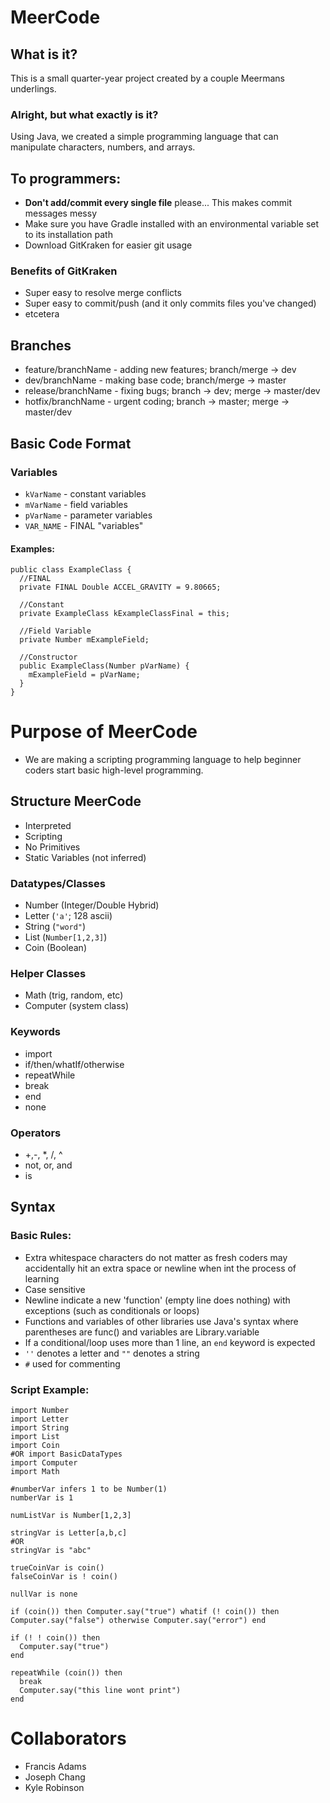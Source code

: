 # MeerCode
## What is it?
This is a small quarter-year project created by a couple Meermans underlings.
### Alright, but what exactly is it?
Using Java, we created a simple programming language that can manipulate characters, numbers, and arrays.

## To programmers:
- **Don't add/commit every single file** please... This makes commit messages messy
- Make sure you have Gradle installed with an environmental variable set to its installation path
- Download GitKraken for easier git usage
### Benefits of GitKraken
- Super easy to resolve merge conflicts
- Super easy to commit/push (and it only commits files you've changed)
- etcetera

## Branches
- feature/branchName - adding new features; branch/merge -> dev
- dev/branchName - making base code; branch/merge -> master
- release/branchName - fixing bugs; branch -> dev; merge -> master/dev
- hotfix/branchName - urgent coding; branch -> master; merge -> master/dev

## Basic Code Format
### Variables
- `kVarName` - constant variables
- `mVarName` - field variables
- `pVarName` - parameter variables
- `VAR_NAME` - FINAL "variables"
#### Examples:
```
public class ExampleClass {
  //FINAL
  private FINAL Double ACCEL_GRAVITY = 9.80665;
  
  //Constant
  private ExampleClass kExampleClassFinal = this;
  
  //Field Variable
  private Number mExampleField;
  
  //Constructor
  public ExampleClass(Number pVarName) {
    mExampleField = pVarName;
  }
}
```
# Purpose of MeerCode
- We are making a scripting programming language to help beginner coders start basic high-level programming. 

## Structure MeerCode
- Interpreted
- Scripting
- No Primitives
- Static Variables (not inferred)

### Datatypes/Classes
- Number (Integer/Double Hybrid)
- Letter (`'a'`; 128 ascii)
- String (`"word"`)
- List (`Number[1,2,3]`)
- Coin (Boolean)
### Helper Classes
- Math (trig, random, etc)
- Computer (system class)

### Keywords
- import
- if/then/whatIf/otherwise
- repeatWhile
- break
- end
- none

### Operators
- +,-, *, /, ^
- not, or, and
- is

## Syntax
### Basic Rules:
- Extra whitespace characters do not matter as fresh coders may accidentally hit an extra space or newline when int the process of learning
- Case sensitive
- Newline indicate a new 'function' (empty line does nothing) with exceptions (such as conditionals or loops)
- Functions and variables of other libraries use Java's syntax where parentheses are func() and variables are Library.variable
- If a conditional/loop uses more than 1 line, an `end` keyword is expected
- `''` denotes a letter and `""` denotes a string
- `#` used for commenting
### Script Example:
```
import Number
import Letter
import String
import List
import Coin
#OR import BasicDataTypes
import Computer
import Math

#numberVar infers 1 to be Number(1)
numberVar is 1

numListVar is Number[1,2,3]

stringVar is Letter[a,b,c]
#OR
stringVar is "abc"

trueCoinVar is coin()
falseCoinVar is ! coin()

nullVar is none

if (coin()) then Computer.say("true") whatif (! coin()) then Computer.say("false") otherwise Computer.say("error") end

if (! ! coin()) then
  Computer.say("true")
end

repeatWhile (coin()) then
  break
  Computer.say("this line wont print")
end
```


# Collaborators
- Francis Adams
- Joseph Chang
- Kyle Robinson
